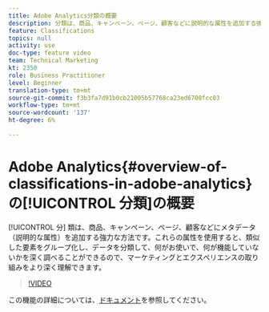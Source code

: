 ```yaml
---
title: Adobe Analytics分類の概要
description: 分類は、商品、キャンペーン、ページ、顧客などに説明的な属性を追加する強力な方法です。 これらの属性を使用すると、類似した要素をグループ化し、データを分類して、何がお使いで、何が機能していないかを深く調べることができるので、マーケティングとエクスペリエンスの取り組みをより深く理解できます。
feature: Classifications
topics: null
activity: use
doc-type: feature video
team: Technical Marketing
kt: 2350
role: Business Practitioner
level: Beginner
translation-type: tm+mt
source-git-commit: f3b3fa7d91b0cb21005b57768ca23ed6700fcc03
workflow-type: tm+mt
source-wordcount: '137'
ht-degree: 6%

---
```



# Adobe Analytics{#overview-of-classifications-in-adobe-analytics}の[!UICONTROL 分類]の概要

[!UICONTROL 分] 類は、商品、キャンペーン、ページ、顧客などにメタデータ（説明的な属性）を追加する強力な方法です。これらの属性を使用すると、類似した要素をグループ化し、データを分類して、何がお使いで、何が機能していないかを深く調べることができるので、マーケティングとエクスペリエンスの取り組みをより深く理解できます。

>[!VIDEO](https://video.tv.adobe.com/v/16853/?quality=12)

この機能の詳細については、[ドキュメント](https://marketing.adobe.com/resources/help/ja_JP/reference/classifications.html)を参照してください。
